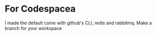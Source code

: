# For Codespacea

I made the default come with github's CLI, redis and rabbitmq.
Make a branch for your workspace
